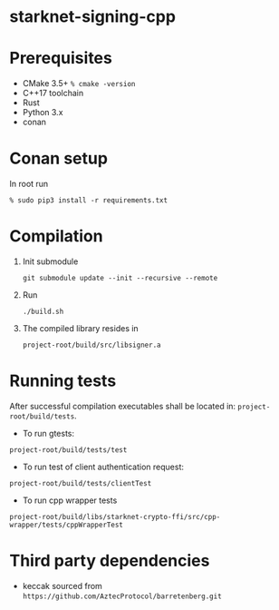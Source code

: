 # starknet-signing-cpp

# Prerequisites
- CMake 3.5+ ```% cmake -version```
- C++17 toolchain
- Rust
- Python 3.x
- conan

# Conan setup
In root run
```
% sudo pip3 install -r requirements.txt
```

# Compilation
1)  Init submodule
    ```
    git submodule update --init --recursive --remote
    ```

2)  Run
    ```
    ./build.sh
    ```
3) The compiled library resides in
   ```
   project-root/build/src/libsigner.a
   ```
# Running tests

After successful compilation executables shall be located in: `project-root/build/tests`.

- To run gtests:
```
project-root/build/tests/test
```

- To run test of client authentication request:
```
project-root/build/tests/clientTest
```

- To run cpp wrapper tests
```
project-root/build/libs/starknet-crypto-ffi/src/cpp-wrapper/tests/cppWrapperTest
```

# Third party dependencies
- keccak sourced from `https://github.com/AztecProtocol/barretenberg.git`
